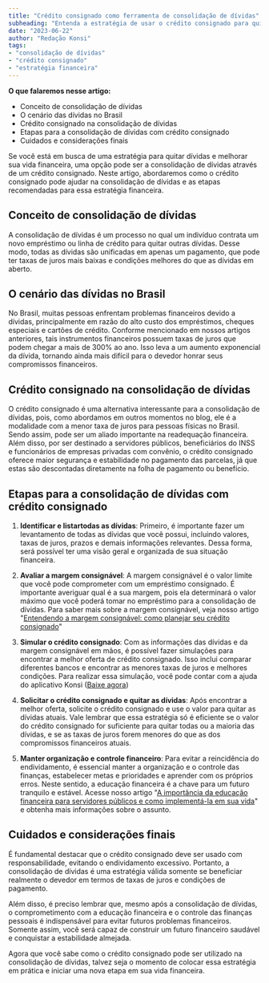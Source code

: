 ```yaml
---
title: "Crédito consignado como ferramenta de consolidação de dívidas"
subheading: "Entenda a estratégia de usar o crédito consignado para quitar débitos e melhorar seu perfil financeiro"
date: "2023-06-22"
author: "Redação Konsi"
tags:
- "consolidação de dívidas"
- "crédito consignado"
- "estratégia financeira"
---
```


**O que falaremos nesse artigo:**
- Conceito de consolidação de dívidas
- O cenário das dívidas no Brasil
- Crédito consignado na consolidação de dívidas
- Etapas para a consolidação de dívidas com crédito consignado
- Cuidados e considerações finais

Se você está em busca de uma estratégia para quitar dívidas e melhorar sua vida financeira, uma opção pode ser a consolidação de dívidas através de um crédito consignado. Neste artigo, abordaremos como o crédito consignado pode ajudar na consolidação de dívidas e as etapas recomendadas para essa estratégia financeira.

## Conceito de consolidação de dívidas

A consolidação de dívidas é um processo no qual um indivíduo contrata um novo empréstimo ou linha de crédito para quitar outras dívidas. Desse modo, todas as dívidas são unificadas em apenas um pagamento, que pode ter taxas de juros mais baixas e condições melhores do que as dívidas em aberto.

## O cenário das dívidas no Brasil

No Brasil, muitas pessoas enfrentam problemas financeiros devido a dívidas, principalmente em razão do alto custo dos empréstimos, cheques especiais e cartões de crédito. Conforme mencionado em nossos artigos anteriores, tais instrumentos financeiros possuem taxas de juros que podem chegar a mais de 300% ao ano. Isso leva a um aumento exponencial da dívida, tornando ainda mais difícil para o devedor honrar seus compromissos financeiros.

## Crédito consignado na consolidação de dívidas

O crédito consignado é uma alternativa interessante para a consolidação de dívidas, pois, como abordamos em outros momentos no blog, ele é a modalidade com a menor taxa de juros para pessoas físicas no Brasil. Sendo assim, pode ser um aliado importante na readequação financeira. Além disso, por ser destinado a servidores públicos, beneficiários do INSS e funcionários de empresas privadas com convênio, o crédito consignado oferece maior segurança e estabilidade no pagamento das parcelas, já que estas são descontadas diretamente na folha de pagamento ou benefício.

## Etapas para a consolidação de dívidas com crédito consignado

1. **Identificar e listartodas as dívidas**: Primeiro, é importante fazer um levantamento de todas as dívidas que você possui, incluindo valores, taxas de juros, prazos e demais informações relevantes. Dessa forma, será possível ter uma visão geral e organizada de sua situação financeira.

2. **Avaliar a margem consignável**: A margem consignável é o valor limite que você pode comprometer com um empréstimo consignado. É importante averiguar qual é a sua margem, pois ela determinará o valor máximo que você poderá tomar no empréstimo para a consolidação de dívidas. Para saber mais sobre a margem consignável, veja nosso artigo "[Entendendo a margem consignável: como planejar seu crédito consignado](https://konsi.com.br/postagens/entendendo-a-margem-consignavel-como-planejar-seu-credito-consignado)"

3. **Simular o crédito consignado**: Com as informações das dívidas e da margem consignável em mãos, é possível fazer simulações para encontrar a melhor oferta de crédito consignado. Isso inclui comparar diferentes bancos e encontrar as menores taxas de juros e melhores condições. Para realizar essa simulação, você pode contar com a ajuda do aplicativo Konsi ([Baixe agora](https://konsi.com.br/app))

4. **Solicitar o crédito consignado e quitar as dívidas**: Após encontrar a melhor oferta, solicite o crédito consignado e use o valor para quitar as dívidas atuais. Vale lembrar que essa estratégia só é eficiente se o valor do crédito consignado for suficiente para quitar todas ou a maioria das dívidas, e se as taxas de juros forem menores do que as dos compromissos financeiros atuais.

5. **Manter organização e controle financeiro**: Para evitar a reincidência do endividamento, é essencial manter a organização e o controle das finanças, estabelecer metas e prioridades e aprender com os próprios erros. Neste sentido, a educação financeira é a chave para um futuro tranquilo e estável. Acesse nosso artigo "[A importância da educação financeira para servidores públicos e como implementá-la em sua vida](https://konsi.com.br/postagens/a-importncia-da-educao-financeira-para-servidores-pblicos-e-como-implement-la-em-sua-vida)" e obtenha mais informações sobre o assunto.

## Cuidados e considerações finais

É fundamental destacar que o crédito consignado deve ser usado com responsabilidade, evitando o endividamento excessivo. Portanto, a consolidação de dívidas é uma estratégia válida somente se beneficiar realmente o devedor em termos de taxas de juros e condições de pagamento.

Além disso, é preciso lembrar que, mesmo após a consolidação de dívidas, o comprometimento com a educação financeira e o controle das finanças pessoais é indispensável para evitar futuros problemas financeiros. Somente assim, você será capaz de construir um futuro financeiro saudável e conquistar a estabilidade almejada.

Agora que você sabe como o crédito consignado pode ser utilizado na consolidação de dívidas, talvez seja o momento de colocar essa estratégia em prática e iniciar uma nova etapa em sua vida financeira.